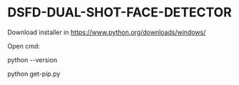 # DSFD-DUAL-SHOT-FACE-DETECTOR

Download installer in https://www.python.org/downloads/windows/

Open cmd:

python --version

python get-pip.py
